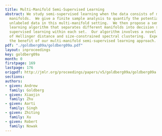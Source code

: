 ```yaml
---
title: Multi-Manifold Semi-Supervised Learning
abstract: We study semi-supervised learning when the data consists of multiple intersecting
  manifolds.  We give a finite sample analysis to quantify the potential gain of using
  unlabeled data in this multi-manifold setting.  We then propose a semi-supervised
  learning algorithm that separates different manifolds into decision sets, and performs
  supervised learning within each set.  Our algorithm involves a novel application
  of Hellinger distance and size-constrained spectral clustering.  Experiments demonstrate
  the benefit of our multi-manifold semi-supervised learning approach.
pdf: "./goldberg09a/goldberg09a.pdf"
layout: inproceedings
key: goldberg09a
month: 0
firstpage: 169
lastpage: 176
origpdf: http://jmlr.org/proceedings/papers/v5/goldberg09a/goldberg09a.pdf
sections: 
authors:
- given: Andrew
  family: Goldberg
- given: Xiaojin
  family: Zhu
- given: Aarti
  family: Singh
- given: Zhiting
  family: Xu
- given: Robert
  family: Nowak
---
```

